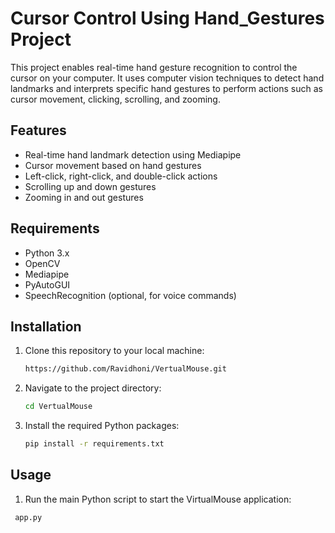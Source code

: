 # Cursor Control Using Hand_Gestures Project

This project enables real-time hand gesture recognition to control the cursor on your computer. It uses computer vision techniques to detect hand landmarks and interprets specific hand gestures to perform actions such as cursor movement, clicking, scrolling, and zooming.

## Features

- Real-time hand landmark detection using Mediapipe
- Cursor movement based on hand gestures
- Left-click, right-click, and double-click actions
- Scrolling up and down gestures
- Zooming in and out gestures

## Requirements

- Python 3.x
- OpenCV
- Mediapipe
- PyAutoGUI
- SpeechRecognition (optional, for voice commands)

## Installation
1. Clone this repository to your local machine:
   ```bash
   https://github.com/Ravidhoni/VertualMouse.git
2. Navigate to the project directory:
   ```bash
   cd VertualMouse
3. Install the required Python packages:
   ```bash
   pip install -r requirements.txt
## Usage
1. Run the main Python script to start the VirtualMouse application:
```bash
 app.py 



